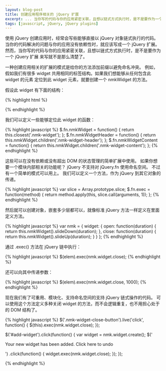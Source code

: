 ```yaml
---
layout: blog-post
title: 创建应用程序相关的 jQuery 扩展
excerpt: ... 当你写的代码与你的应用紧密关联，且想以链式方式执行时，是不是要作为一个 jQuery 扩展来写就不是那么清楚了。
tags: [javascript, jQuery, jQuery plugins]
---
```


使用 jQuery 创建应用时，经常会写些能够直接以 jQuery 对象链式执行的代码。
当你的代码解决的问题与你的应用没有依赖性时，就应该写成一个 jQuery 扩展。
然而，当你写的代码与你的应用紧密关联，且想以链式方式执行时，是不是要作为一个 jQuery 扩展
来写就不是那么清楚了。

一种创建应用相关的扩展的模式是给你的方法添加前缀以避免命名冲突。
例如，假如我们有很多 widget 共用相同的标签结构。如果我们想能够从任何包含此 widget 的元素
定位到此 widget 元素，就要创建一个 nmkWidget 的方法。

假设此 widget 有下面的结构：

  {% highlight html %}
  <div class="nmk-widget">
  	<div class="nmk-widget-header">
      <!-- widget-specific header -->
    </div>
  	<div class="nmk-widget-content">
      <!-- widget-specific content -->
    </div>
  </div>
  {% endhighlight %}

我们可以定义一些能够定位此 widget 的函数：

  {% highlight javascript %}
  $.fn.nmkWidget = function() {
    return this.closest('.nmk-widget');
  };
  $.fn.nmkWidgetHeader = function() {
    return this.nmkWidget.children('.nmk-widget-header');
  };
  $.fn.nmkWidgetContent = function() {
    return this.nmkWidget.children('.nmk-widget-content');
  };
  {% endhighlight %}

这些可以在没有依赖或没有超出 DOM 的状态管理的简单扩展中使用。
如果你想要一个模块内部相关的功能呢？ jQuery 不支持对 jQuery.fn 使用命名空间。
不过有一个简单的模式可以用上。
我们可以定义一个方法，作为 jQuery 到其它对象的传递。

  {% highlight javascript %}
  var slice = Array.prototype.slice;
  $.fn.exec = function(method) {
    return method.apply(this, slice.call(arguments, 1));
  };
  {% endhighlight %}

然后就可以创建对象，嵌套多少层都可以，就像标准 jQuery 方法一样定义在里面定义方法。

  {% highlight javascript %}
  var nmk = {
    widget: {
      open: function(duration) {
              return this.nmkWidget().slideDown(duration);
      },
      close: function(duration) {
              return this.nmkWidget().slideUp(duration);
      }
    }
  };
  {% endhighlight %}

通过 .exec() 方法在 jQuery 链中执行：

  {% highlight javascript %}
  $(elem).exec(nmk.widget.close);
  {% endhighlight %}

还可以向其中传递参数：

  {% highlight javascript %}
  $(elem).exec(nmk.widget.close, 1000);
  {% endhighlight %}

现在我们有了可重用、模块化、支持命名空间的支持 jQuery 链式操作的代码。
可以使用这个方法定义多种关闭 widget 的方法，而不会逻辑重复，也不用担心处于的 DOM 结构了。

  {% highlight javascript %}
  $('.nmk-widget-close-button').live('click', function() {
    $(this).exec(nmk.widget.close);
  });

  $('#add-widget').click(function() {
    var widget = nmk.widget.create();
    $('<p>Your new widget has been added. Click here to undo</p>')
      .click(function() {
        widget.exec(nmk.widget.close);
      });
  });
  
  {% endhighlight %}


[source]:http://blog.nemikor.com/2010/08/16/creating-application-specific-jquery-plugins/

